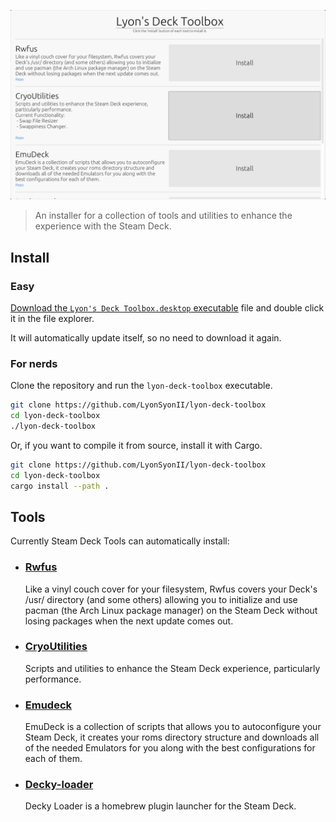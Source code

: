![Screenshot](https://github.com/LyonSyonII/lyon-deck-toolbox/blob/main/assets/screenshot.png)

> An installer for a collection of tools and utilities to enhance the experience with the Steam Deck.

## Install
### Easy
[Download the `Lyon's Deck Toolbox.desktop` executable](https://github.com/LyonSyonII/lyon-deck-toolbox/releases/download/latest/lyon-deck-toolbox.desktop) file and double click it in the file explorer.

It will automatically update itself, so no need to download it again.

### For nerds
Clone the repository and run the `lyon-deck-toolbox` executable.
```bash
git clone https://github.com/LyonSyonII/lyon-deck-toolbox
cd lyon-deck-toolbox
./lyon-deck-toolbox
```

Or, if you want to compile it from source, install it with Cargo.
```bash
git clone https://github.com/LyonSyonII/lyon-deck-toolbox
cd lyon-deck-toolbox
cargo install --path .
```

## Tools
Currently Steam Deck Tools can automatically install:
- ### [Rwfus](https://github.com/ValShaped/rwfus)  
  Like a vinyl couch cover for your filesystem, Rwfus covers your Deck's /usr/ directory (and some others) allowing you to initialize and use pacman (the Arch Linux package manager) on the Steam Deck without losing packages when the next update comes out.  

- ### [CryoUtilities](https://github.com/CryoByte33/steam-deck-utilities)
  Scripts and utilities to enhance the Steam Deck experience, particularly performance.

- ### [Emudeck](https://github.com/dragoonDorise/EmuDeck)
  EmuDeck is a collection of scripts that allows you to autoconfigure your Steam Deck, it creates your roms directory structure and downloads all of the needed Emulators for you along with the best configurations for each of them.

- ### [Decky-loader](https://github.com/SteamDeckHomebrew/decky-loader)
  Decky Loader is a homebrew plugin launcher for the Steam Deck.
